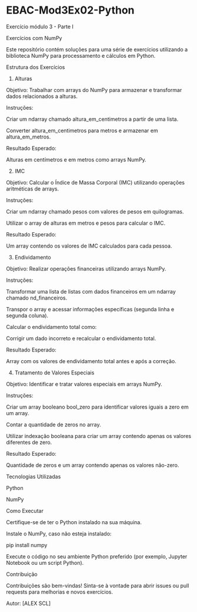 # EBAC-Mod3Ex02-Python
Exercício módulo 3 - Parte I

Exercícios com NumPy

Este repositório contém soluções para uma série de exercícios utilizando a biblioteca NumPy para processamento e cálculos em Python.

Estrutura dos Exercícios

1) Alturas

Objetivo: Trabalhar com arrays do NumPy para armazenar e transformar dados relacionados a alturas.

Instruções:

Criar um ndarray chamado altura_em_centimetros a partir de uma lista.

Converter altura_em_centimetros para metros e armazenar em altura_em_metros.

Resultado Esperado:

Alturas em centímetros e em metros como arrays NumPy.

2) IMC

Objetivo: Calcular o Índice de Massa Corporal (IMC) utilizando operações aritméticas de arrays.

Instruções:

Criar um ndarray chamado pesos com valores de pesos em quilogramas.

Utilizar o array de alturas em metros e pesos para calcular o IMC.

Resultado Esperado:

Um array contendo os valores de IMC calculados para cada pessoa.

3) Endividamento

Objetivo: Realizar operações financeiras utilizando arrays NumPy.

Instruções:

Transformar uma lista de listas com dados financeiros em um ndarray chamado nd_financeiros.

Transpor o array e acessar informações específicas (segunda linha e segunda coluna).

Calcular o endividamento total como:

Corrigir um dado incorreto e recalcular o endividamento total.

Resultado Esperado:

Array com os valores de endividamento total antes e após a correção.

4) Tratamento de Valores Especiais

Objetivo: Identificar e tratar valores especiais em arrays NumPy.

Instruções:

Criar um array booleano bool_zero para identificar valores iguais a zero em um array.

Contar a quantidade de zeros no array.

Utilizar indexação booleana para criar um array contendo apenas os valores diferentes de zero.

Resultado Esperado:

Quantidade de zeros e um array contendo apenas os valores não-zero.

Tecnologias Utilizadas

Python

NumPy

Como Executar

Certifique-se de ter o Python instalado na sua máquina.

Instale o NumPy, caso não esteja instalado:

pip install numpy

Execute o código no seu ambiente Python preferido (por exemplo, Jupyter Notebook ou um script Python).

Contribuição

Contribuições são bem-vindas! Sinta-se à vontade para abrir issues ou pull requests para melhorias e novos exercícios. 

Autor: [ALEX SCL]




